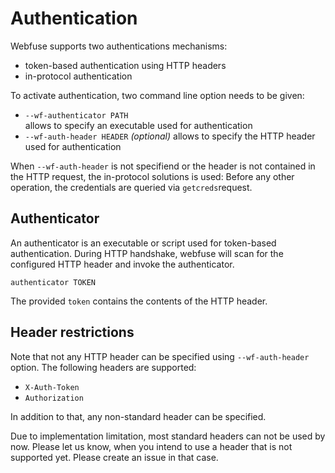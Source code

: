 # Authentication

Webfuse supports two authentications mechanisms:

- token-based authentication using HTTP headers
- in-protocol authentication

To activate authentication, two command line option needs to be given:

- `--wf-authenticator PATH`  
  allows to specify an executable used for authentication
- `--wf-auth-header HEADER` _(optional)_
  allows to specify the HTTP header used for authentication

When `--wf-auth-header` is not specifiend or the header is not contained
in the HTTP request, the in-protocol solutions is used: Before any other
operation, the credentials are queried via `getcreds`request.

## Authenticator

An authenticator is an executable or script used for token-based
authentication. During HTTP handshake, webfuse will scan for the
configured HTTP header and invoke the authenticator.

    authenticator TOKEN

The provided `token` contains the contents of the HTTP header.

## Header restrictions

Note that not any HTTP header can be specified using `--wf-auth-header`
option. The following headers are supported:

- `X-Auth-Token`
- `Authorization`

In addition to that, any non-standard header can be specified.

Due to implementation limitation, most standard headers can not be used by now. Please let us know, when you intend to use a header that is not supported yet. Please create an issue in that case.
